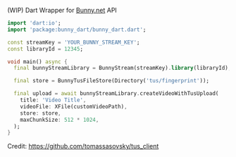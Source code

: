 (WIP) Dart Wrapper for [Bunny.net](https://docs.bunny.net/reference) API

``` dart
import 'dart:io';
import 'package:bunny_dart/bunny_dart.dart';

const streamKey = 'YOUR_BUNNY_STREAM_KEY';
const libraryId = 12345;

void main() async {
  final bunnyStreamLibrary = BunnyStream(streamKey).library(libraryId);

  final store = BunnyTusFileStore(Directory('tus/fingerprint'));

  final upload = await bunnyStreamLibrary.createVideoWithTusUpload(
    title: 'Video Title',
    videoFile: XFile(customVideoPath),
    store: store,
    maxChunkSize: 512 * 1024,
  );
}
```

Credit: https://github.com/tomassasovsky/tus_client